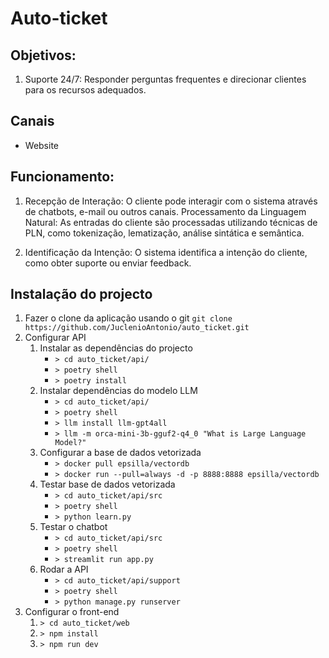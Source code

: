 # Auto-ticket


## Objetivos:
1. Suporte 24/7: Responder perguntas frequentes e direcionar clientes para os recursos adequados.

## Canais
- Website


## Funcionamento:
1. Recepção de Interação: O cliente pode interagir com o sistema através de chatbots, e-mail ou outros canais.
Processamento da Linguagem Natural: As entradas do cliente são processadas utilizando técnicas de PLN, como tokenização, lematização, análise sintática e semântica.

1. Identificação da Intenção: O sistema identifica a intenção do cliente, como obter suporte ou enviar feedback.



## Instalação do projecto
1. Fazer o clone da aplicação usando o git `git clone https://github.com/JuclenioAntonio/auto_ticket.git`
2. Configurar API
   1. Instalar as dependências do projecto
      - `> cd auto_ticket/api/`
      - `> poetry shell`
      - `> poetry install`
   2. Instalar dependências do modelo LLM
      - `> cd auto_ticket/api/`
      - `> poetry shell`
      - `> llm install llm-gpt4all`
      - `> llm -m orca-mini-3b-gguf2-q4_0 "What is Large Language Model?"`
   3. Configurar a base de dados vetorizada
      - `> docker pull epsilla/vectordb`
      - `> docker run --pull=always -d -p 8888:8888 epsilla/vectordb`
   4. Testar base de dados vetorizada
      - `> cd auto_ticket/api/src`
      - `> poetry shell`
      - `> python learn.py`
   5. Testar o chatbot
      - `> cd auto_ticket/api/src`
      - `> poetry shell`
      - `> streamlit run app.py`
   6. Rodar a API
      - `> cd auto_ticket/api/support`
      - `> poetry shell`
      - `> python manage.py runserver`
3. Configurar o front-end
   1. `> cd auto_ticket/web`
   2. `> npm install`
   3. `> npm run dev`

